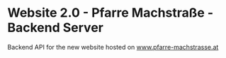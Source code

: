 # Website 2.0 - Pfarre Machstraße - Backend Server
Backend API for the new website hosted on www.pfarre-machstrasse.at
